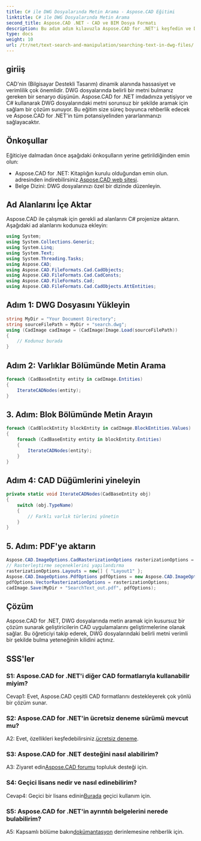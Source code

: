 ```yaml
---
title: C# ile DWG Dosyalarında Metin Arama - Aspose.CAD Eğitimi
linktitle: C# ile DWG Dosyalarında Metin Arama
second_title: Aspose.CAD .NET - CAD ve BIM Dosya Formatı
description: Bu adım adım kılavuzla Aspose.CAD for .NET'i keşfedin ve DWG dosyalarında ana metin aramayı yapın. CAD uygulamalarınızı bugün güçlendirin!
type: docs
weight: 10
url: /tr/net/text-search-and-manipulation/searching-text-in-dwg-files/
---
```

## giriiş

CAD'nin (Bilgisayar Destekli Tasarım) dinamik alanında hassasiyet ve verimlilik çok önemlidir. DWG dosyalarında belirli bir metni bulmanız gereken bir senaryo düşünün. Aspose.CAD for .NET imdadınıza yetişiyor ve C# kullanarak DWG dosyalarındaki metni sorunsuz bir şekilde aramak için sağlam bir çözüm sunuyor. Bu eğitim size süreç boyunca rehberlik edecek ve Aspose.CAD for .NET'in tüm potansiyelinden yararlanmanızı sağlayacaktır.

## Önkoşullar

Eğiticiye dalmadan önce aşağıdaki önkoşulların yerine getirildiğinden emin olun:
-  Aspose.CAD for .NET: Kitaplığın kurulu olduğundan emin olun. adresinden indirebilirsiniz.[Aspose.CAD web sitesi](https://releases.aspose.com/cad/net/).
- Belge Dizini: DWG dosyalarınızı özel bir dizinde düzenleyin.

## Ad Alanlarını İçe Aktar

Aspose.CAD ile çalışmak için gerekli ad alanlarını C# projenize aktarın. Aşağıdaki ad alanlarını kodunuza ekleyin:

```csharp
using System;
using System.Collections.Generic;
using System.Linq;
using System.Text;
using System.Threading.Tasks;
using Aspose.CAD;
using Aspose.CAD.FileFormats.Cad.CadObjects;
using Aspose.CAD.FileFormats.Cad.CadConsts;
using Aspose.CAD.FileFormats.Cad;
using Aspose.CAD.FileFormats.Cad.CadObjects.AttEntities;
```

## Adım 1: DWG Dosyasını Yükleyin

```csharp
string MyDir = "Your Document Directory";
string sourceFilePath = MyDir + "search.dwg";
using (CadImage cadImage = (CadImage)Image.Load(sourceFilePath))
{
    // Kodunuz burada
}
```

## Adım 2: Varlıklar Bölümünde Metin Arama

```csharp
foreach (CadBaseEntity entity in cadImage.Entities)
{
    IterateCADNodes(entity);
}
```

## 3. Adım: Blok Bölümünde Metin Arayın

```csharp
foreach (CadBlockEntity blockEntity in cadImage.BlockEntities.Values)
{
    foreach (CadBaseEntity entity in blockEntity.Entities)
    {
        IterateCADNodes(entity);
    }
}
```

## Adım 4: CAD Düğümlerini yineleyin

```csharp
private static void IterateCADNodes(CadBaseEntity obj)
{
    switch (obj.TypeName)
    {
        // Farklı varlık türlerini yönetin
    }
}
```

## 5. Adım: PDF'ye aktarın

```csharp
Aspose.CAD.ImageOptions.CadRasterizationOptions rasterizationOptions = new Aspose.CAD.ImageOptions.CadRasterizationOptions();
// Rasterleştirme seçeneklerini yapılandırma
rasterizationOptions.Layouts = new[] { "Layout1" };
Aspose.CAD.ImageOptions.PdfOptions pdfOptions = new Aspose.CAD.ImageOptions.PdfOptions();
pdfOptions.VectorRasterizationOptions = rasterizationOptions;
cadImage.Save(MyDir + "SearchText_out.pdf", pdfOptions);
```

## Çözüm

Aspose.CAD for .NET, DWG dosyalarında metin aramak için kusursuz bir çözüm sunarak geliştiricilerin CAD uygulamalarını geliştirmelerine olanak sağlar. Bu öğreticiyi takip ederek, DWG dosyalarındaki belirli metni verimli bir şekilde bulma yeteneğinin kilidini açtınız.

## SSS'ler

### S1: Aspose.CAD for .NET'i diğer CAD formatlarıyla kullanabilir miyim?

Cevap1: Evet, Aspose.CAD çeşitli CAD formatlarını destekleyerek çok yönlü bir çözüm sunar.

### S2: Aspose.CAD for .NET'in ücretsiz deneme sürümü mevcut mu?

 A2: Evet, özellikleri keşfedebilirsiniz.[ücretsiz deneme](https://releases.aspose.com/).

### S3: Aspose.CAD for .NET desteğini nasıl alabilirim?

 A3: Ziyaret edin[Aspose.CAD forumu](https://forum.aspose.com/c/cad/19) topluluk desteği için.

### S4: Geçici lisans nedir ve nasıl edinebilirim?

 Cevap4: Geçici bir lisans edinin[Burada](https://purchase.aspose.com/temporary-license/) geçici kullanım için.

### S5: Aspose.CAD for .NET'in ayrıntılı belgelerini nerede bulabilirim?

 A5: Kapsamlı bölüme bakın[dokümantasyon](https://reference.aspose.com/cad/net/) derinlemesine rehberlik için.